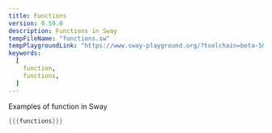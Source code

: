 ```yaml
---
title: Functions
version: 0.59.0
description: Functions in Sway
tempFileName: "functions.sw"
tempPlaygroundLink: "https://www.sway-playground.org/?toolchain=beta-5&transpile=false&gist=10eecd33c6fa7d5a7dba26cec3a2b323"
keywords:
  [
    function,
    functions,
  ]
---
```


Examples of function in Sway

```rust
{{{functions}}}
```
